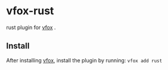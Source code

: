 # vfox-rust

rust plugin for [vfox](https://vfox.dev/) .

## Install
After installing [vfox](https://vfox.dev/), install the plugin by running:
```vfox add rust```
